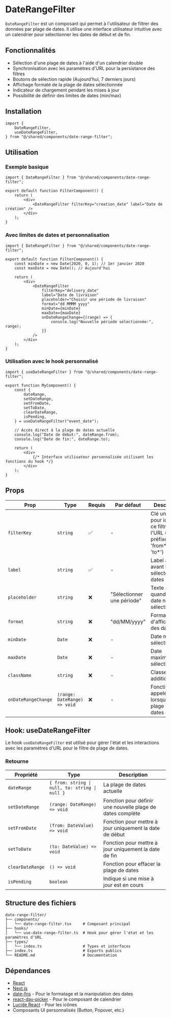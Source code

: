 # DateRangeFilter

`DateRangeFilter` est un composant qui permet à l'utilisateur de filtrer des données par plage de dates. Il utilise une interface utilisateur intuitive avec un calendrier pour sélectionner les dates de début et de fin.

## Fonctionnalités

- Sélection d'une plage de dates à l'aide d'un calendrier double
- Synchronisation avec les paramètres d'URL pour la persistance des filtres
- Boutons de sélection rapide (Aujourd'hui, 7 derniers jours)
- Affichage formaté de la plage de dates sélectionnée
- Indicateur de chargement pendant les mises à jour
- Possibilité de définir des limites de dates (min/max)

## Installation

```tsx
import {
	DateRangeFilter,
	useDateRangeFilter,
} from "@/shared/components/date-range-filter";
```

## Utilisation

### Exemple basique

```tsx
import { DateRangeFilter } from "@/shared/components/date-range-filter";

export default function FilterComponent() {
	return (
		<div>
			<DateRangeFilter filterKey="creation_date" label="Date de création" />
		</div>
	);
}
```

### Avec limites de dates et personnalisation

```tsx
import { DateRangeFilter } from "@/shared/components/date-range-filter";

export default function FilterComponent() {
	const minDate = new Date(2020, 0, 1); // 1er janvier 2020
	const maxDate = new Date(); // Aujourd'hui

	return (
		<div>
			<DateRangeFilter
				filterKey="delivery_date"
				label="Date de livraison"
				placeholder="Choisir une période de livraison"
				format="dd MMMM yyyy"
				minDate={minDate}
				maxDate={maxDate}
				onDateRangeChange={(range) => {
					console.log("Nouvelle période sélectionnée:", range);
				}}
			/>
		</div>
	);
}
```

### Utilisation avec le hook personnalisé

```tsx
import { useDateRangeFilter } from "@/shared/components/date-range-filter";

export function MyComponent() {
	const {
		dateRange,
		setDateRange,
		setFromDate,
		setToDate,
		clearDateRange,
		isPending,
	} = useDateRangeFilter("event_date");

	// Accès direct à la plage de dates actuelle
	console.log("Date de début:", dateRange.from);
	console.log("Date de fin:", dateRange.to);

	return (
		<div>
			{/* Interface utilisateur personnalisée utilisant les fonctions du hook */}
		</div>
	);
}
```

## Props

| Prop                | Type                         | Requis | Par défaut                 | Description                                                                         |
| ------------------- | ---------------------------- | ------ | -------------------------- | ----------------------------------------------------------------------------------- |
| `filterKey`         | `string`                     | ✅     | -                          | Clé unique pour identifier ce filtre dans l'URL (sera préfixé par 'from*' et 'to*') |
| `label`             | `string`                     | ✅     | -                          | Label affiché avant le sélecteur de dates                                           |
| `placeholder`       | `string`                     | ❌     | "Sélectionner une période" | Texte affiché quand aucune date n'est sélectionnée                                  |
| `format`            | `string`                     | ❌     | "dd/MM/yyyy"               | Format d'affichage des dates                                                        |
| `minDate`           | `Date`                       | ❌     | -                          | Date minimale sélectionnable                                                        |
| `maxDate`           | `Date`                       | ❌     | -                          | Date maximale sélectionnable                                                        |
| `className`         | `string`                     | ❌     | -                          | Classes CSS additionnelles                                                          |
| `onDateRangeChange` | `(range: DateRange) => void` | ❌     | -                          | Fonction appelée lorsque la plage de dates change                                   |

## Hook: useDateRangeFilter

Le hook `useDateRangeFilter` est utilisé pour gérer l'état et les interactions avec les paramètres d'URL pour le filtre de plage de dates.

### Retourne

| Propriété        | Type                                           | Description                                                |
| ---------------- | ---------------------------------------------- | ---------------------------------------------------------- |
| `dateRange`      | `{ from: string \| null, to: string \| null }` | La plage de dates actuelle                                 |
| `setDateRange`   | `(range: DateRange) => void`                   | Fonction pour définir une nouvelle plage de dates complète |
| `setFromDate`    | `(from: DateValue) => void`                    | Fonction pour mettre à jour uniquement la date de début    |
| `setToDate`      | `(to: DateValue) => void`                      | Fonction pour mettre à jour uniquement la date de fin      |
| `clearDateRange` | `() => void`                                   | Fonction pour effacer la plage de dates                    |
| `isPending`      | `boolean`                                      | Indique si une mise à jour est en cours                    |

## Structure des fichiers

```
date-range-filter/
├── components/
│   └── date-range-filter.tsx     # Composant principal
├── hooks/
│   └── use-date-range-filter.ts  # Hook pour gérer l'état et les paramètres d'URL
├── types/
│   └── index.ts                  # Types et interfaces
├── index.ts                      # Exports publics
└── README.md                     # Documentation
```

## Dépendances

- [React](https://reactjs.org/)
- [Next.js](https://nextjs.org/)
- [date-fns](https://date-fns.org/) - Pour le formatage et la manipulation des dates
- [react-day-picker](https://react-day-picker.js.org/) - Pour le composant de calendrier
- [Lucide React](https://lucide.dev/) - Pour les icônes
- Composants UI personnalisés (Button, Popover, etc.)
